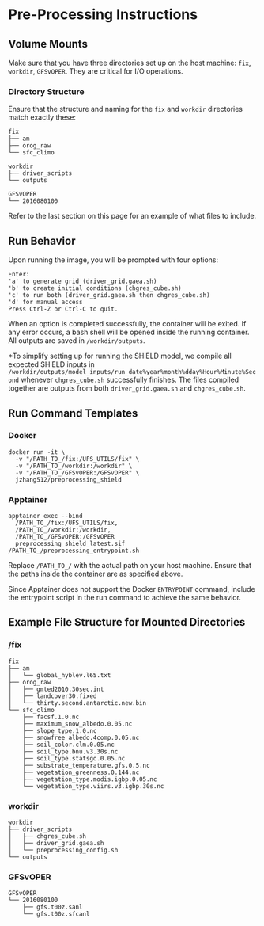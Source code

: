 # Pre-Processing Instructions

## Volume Mounts
Make sure that you have three directories set up on the host machine: `fix`, `workdir`, `GFSvOPER`. They are critical for I/O operations.

### Directory Structure
Ensure that the structure and naming for the `fix` and `workdir` directories match exactly these:
```
fix
├── am
├── orog_raw
└── sfc_climo
```
```
workdir
├── driver_scripts
└── outputs
```
```
GFSvOPER
└── 2016080100
```
Refer to the last section on this page for an example of what files to include.

## Run Behavior
Upon running the image, you will be prompted with four options: 
```
Enter:
'a' to generate grid (driver_grid.gaea.sh)
'b' to create initial conditions (chgres_cube.sh)
'c' to run both (driver_grid.gaea.sh then chgres_cube.sh)
'd' for manual access
Press Ctrl-Z or Ctrl-C to quit.
```
When an option is completed successfully, the container will be exited. If any error occurs, a bash shell will be opened inside the running container. All outputs are saved in `/workdir/outputs`.

*To simplify setting up for running the SHiELD model, we compile all expected SHiELD inputs in `/workdir/outputs/model_inputs/run_date%year%month%dday%Hour%Minute%Second` whenever `chgres_cube.sh` successfully finishes. The files compiled together are outputs from both `driver_grid.gaea.sh` and `chgres_cube.sh`.

## Run Command Templates
### Docker
```
docker run -it \
  -v "/PATH_TO_/fix:/UFS_UTILS/fix" \
  -v "/PATH_TO_/workdir:/workdir" \
  -v "/PATH_TO_/GFSvOPER:/GFSvOPER" \
  jzhang512/preprocessing_shield
```
### Apptainer 
```
apptainer exec --bind
  /PATH_TO_/fix:/UFS_UTILS/fix,
  /PATH_TO_/workdir:/workdir,
  /PATH_TO_/GFSvOPER:/GFSvOPER
  preprocessing_shield_latest.sif /PATH_TO_/preprocessing_entrypoint.sh
```

Replace `/PATH_TO_/` with the actual path on your host machine. Ensure that the paths inside the container are as specified above. 

Since Apptainer does not support the Docker `ENTRYPOINT` command, include the entrypoint script in the run command to achieve the same behavior.

## Example File Structure for Mounted Directories

### /fix
```
fix
├── am
│   └── global_hyblev.l65.txt
├── orog_raw
│   ├── gmted2010.30sec.int
│   ├── landcover30.fixed
│   └── thirty.second.antarctic.new.bin
└── sfc_climo
    ├── facsf.1.0.nc
    ├── maximum_snow_albedo.0.05.nc
    ├── slope_type.1.0.nc
    ├── snowfree_albedo.4comp.0.05.nc
    ├── soil_color.clm.0.05.nc
    ├── soil_type.bnu.v3.30s.nc
    ├── soil_type.statsgo.0.05.nc
    ├── substrate_temperature.gfs.0.5.nc
    ├── vegetation_greenness.0.144.nc
    ├── vegetation_type.modis.igbp.0.05.nc
    └── vegetation_type.viirs.v3.igbp.30s.nc
```

### workdir
```
workdir
├── driver_scripts
│   ├── chgres_cube.sh
│   ├── driver_grid.gaea.sh
│   └── preprocessing_config.sh
└── outputs
```

### GFSvOPER
```
GFSvOPER
└── 2016080100
    ├── gfs.t00z.sanl
    └── gfs.t00z.sfcanl
```

